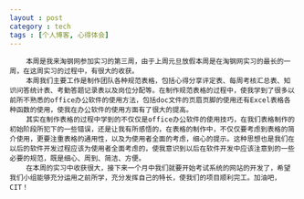 ```yaml
---
layout : post
category : tech
tags : [个人博客, 心得体会]
---  
```

        本周是我来淘钢网参加实习的第三周，由于上周元旦放假本周是在淘钢网实习的最长的一周，在这周实习的过程中，有很大的收获。       
        本周我们主要工作是制作团队各种规范表格，包括心得分享评定表、每周考核汇总表、知识问答统计表、考勤答题记录表以及岗位分配等。在制作规范表格的过程中，使我学到了很多以前所不熟悉的office办公软件的使用方法，包括doc文件的页眉页脚的使用还有Excel表格各种函数的使用，使我在办公软件的使用方面有了很大的提高。        
        其实在制作表格的过程中学到的不仅仅是office办公软件的使用技巧，在我们表格制作的初始阶段所犯下的一些错误，还是让我有所感悟的，在表格的制作中，不仅仅要考虑到表格的简介使用，更要注重表格的通用性，以及为使用者全面的考虑，细心的提示。这种思想也是我们在以后的软件开发过程应该为使用者全面考虑的，使我意识到以后在软件开发中应该注意到的一些必要的规范，既是细心、周到、简洁、方便。           
        在本周的实习中收获很大，接下来一个月中我们就要开始考试系统的网站的开发了，希望我们小组能够充分运用之前所学，充分发挥自己的特长，使我们的项目顺利完工。加油吧，CIT！     
